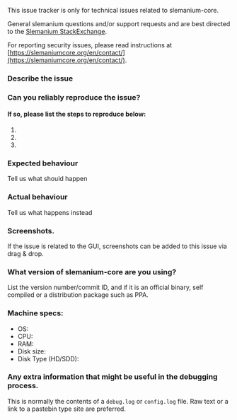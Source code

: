 <!--- Remove sections that do not apply -->

This issue tracker is only for technical issues related to slemanium-core.

General slemanium questions and/or support requests and are best directed to the [Slemanium StackExchange](https://slemanium.stackexchange.com).

For reporting security issues, please read instructions at [https://slemaniumcore.org/en/contact/](https://slemaniumcore.org/en/contact/).

### Describe the issue

### Can you reliably reproduce the issue?
#### If so, please list the steps to reproduce below:
1.
2.
3.

### Expected behaviour
Tell us what should happen

### Actual behaviour
Tell us what happens instead

### Screenshots.
If the issue is related to the GUI, screenshots can be added to this issue via drag & drop.

### What version of slemanium-core are you using?
List the version number/commit ID, and if it is an official binary, self compiled or a distribution package such as PPA.

### Machine specs:
- OS:
- CPU:
- RAM:
- Disk size:
- Disk Type (HD/SDD):

### Any extra information that might be useful in the debugging process.
This is normally the contents of a `debug.log` or `config.log` file. Raw text or a link to a pastebin type site are preferred.

